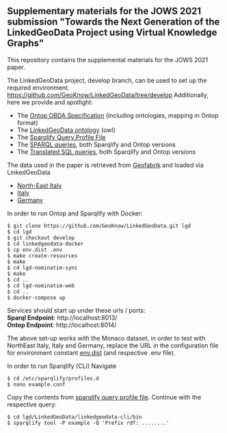 Supplementary materials for the JOWS 2021 submission "Towards the Next Generation of the LinkedGeoData Project using Virtual Knowledge Graphs"
--------------------------------------------------------------------------------------------------

This repository contains the supplemental materials for the JOWS 2021 paper.

The LinkedGeoData project, develop branch, can be used to set up the required environment.
https://github.com/GeoKnow/LinkedGeoData/tree/develop
Additionally, here we provide and spotlight:

[//]: # (TODO: Use the link to the specific date rather than latest)
[//]: # (TODO: Add all the files, or keep queries with different location in same file?)
- The [Ontop OBDA Specification](https://github.com/GeoKnow/LinkedGeoData/blob/develop/linkedgeodata-docker/lgd-ontop-web/lgd.obda) (including ontologies, mapping in Ontop format)
- The [LinkedGeoData ontology](https://github.com/GeoKnow/LinkedGeoData/blob/develop/linkedgeodata-docker/lgd-ontop-web/lgd.owl) (owl)
- The [Sparqlify Query Profile File](sparqlify%20profile%20files)
- The [SPARQL queries](SPARQL%20queries), both Sparqlify and Ontop versions
- The [Translated SQL queries](translated%20SQL%20queries), both Sparqlify and Ontop versions

The data used in the paper is retrieved from [Geofabrik](http://download.geofabrik.de/) and loaded via LinkedGeoData
- [North-East Italy](http://download.geofabrik.de/europe/italy/nord-est-latest.osm.pbf)
- [Italy](http://download.geofabrik.de/europe/italy-latest.osm.pbf)
- [Germany](http://download.geofabrik.de/europe/germany-latest.osm.pbf)

[//]: # (TODO: Mention that we need to use the specific version from LinkedGeoData --> Claus to create the tag)
In order to run Ontop and Sparqlify with Docker:
```
$ git clone https://github.com/GeoKnow/LinkedGeoData.git lgd
$ cd lgd
$ git checkout develop
$ cd linkedgeodata-docker
$ cp env.dist .env
$ make create-resources
$ make
$ cd lgd-nominatim-sync
$ make
$ cd ..
$ cd lgd-nominatim-web
$ cd ..
$ docker-compose up
```
Services should start up under these urls / ports:  
**Sparql Endpoint**: http://localhost:8013/  
**Ontop Endpoint**: http://localhost:8014/

The above set-up works with the Monaco dataset, in order to test with 
NorthEast Italy, Italy and Germany, replace the URL in the configuration
file for environment constant [env.dist](https://github.com/GeoKnow/LinkedGeoData/blob/develop/linkedgeodata-docker/env.dist) 
(and respective .env file). 

[//]: # (TODO: Restate the steps to install LGD debian or just Sparqlify in the case of CLI?)
[//]: # (TODO: Test again Docker for Sparqlify! In case of further issues continue with CLI)
In order to run Sparqlify (CLI)
Navigate
```
$ cd /etc/sparqlify/profiles.d
$ nano example.conf
```
Copy the contents from [sparqlify query profile file](https://github.com/ontop/ontop-examples/blob/master/jows-2021/sparqlify%20profile%20file/lgd_example.conf).
Continue with the respective query:
```
$ cd lgd/LinkedGeoData/linkedgeodata-cli/bin
$ sparqlify tool -P example -Q 'Prefix rdf: ........'
```
